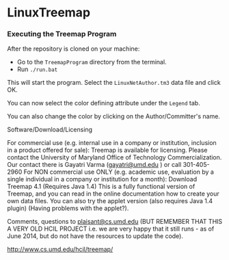 # LinuxTreemap

### Executing the Treemap Program ###

After the repository is cloned on your machine:

-	Go to the ```TreemapProgram``` directory from the terminal.
-	Run ```./run.bat```

This will start the program. Select the ```LinuxNetAuthor.tm3``` data file and click OK.

You can now select the color defining attribute under the ```Legend``` tab.

You can also change the color by clicking on the Author/Committer's name. 


Software/Download/Licensing

For commercial use (e.g. internal use in a company or institution, inclusion in a product offered for sale):
Treemap is available for licensing. Please contact the University of Maryland Office of Technology Commercialization. Our contact there is Gayatri Varma (gayatri@umd.edu ) or call 301-405-2960
For NON commercial use ONLY (e.g. academic use, evaluation by a single individual in a company or institution for a month): 
Download Treemap 4.1 (Requires Java 1.4) 
This is a fully functional version of Treemap, and you can read in the online documentation how to create your own data files. You can also try the applet version (also requires Java 1.4 plugin) (Having problems with the applet?).

Comments, questions to plaisant@cs.umd.edu (BUT REMEMBER THAT THIS A VERY OLD HCIL PROJECT i.e. we are very happy that it still runs - as of June 2014, but do not have the resources to update the code).


http://www.cs.umd.edu/hcil/treemap/
